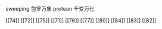 




sweeping 包罗万象
protean 千变万化

[[74]]
[[72]]
[[75]]
[[71]]
[[76]]
[[77]]
[[80]]
[[84]]
[[83]]
[[82]]